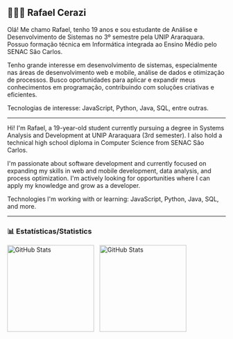 ## 👩🏻‍💻 Rafael Cerazi

Olá! Me chamo Rafael, tenho 19 anos e sou estudante de Análise e Desenvolvimento de Sistemas no 3º semestre pela UNIP Araraquara. Possuo formação técnica em Informática integrada ao Ensino Médio pelo SENAC São Carlos.

Tenho grande interesse em desenvolvimento de sistemas, especialmente nas áreas de desenvolvimento web e mobile, análise de dados e otimização de processos. Busco oportunidades para aplicar e expandir meus conhecimentos em programação, contribuindo com soluções criativas e eficientes.

Tecnologias de interesse: JavaScript, Python, Java, SQL, entre outras.
_____________________________________________________________________________________________________________________________
Hi! I'm Rafael, a 19-year-old student currently pursuing a degree in Systems Analysis and Development at UNIP Araraquara (3rd semester). I also hold a technical high school diploma in Computer Science from SENAC São Carlos.

I'm passionate about software development and currently focused on expanding my skills in web and mobile development, data analysis, and process optimization. I'm actively looking for opportunities where I can apply my knowledge and grow as a developer.

Technologies I'm working with or learning: JavaScript, Python, Java, SQL, and more.
_____________________________________________________________________________________________________________________________
### 📊 Estatísticas/Statistics
<p>
  <img 
    align="left" 
    alt="GitHub Stats" 
    height="200" 
    style="padding-right: 10px;" 
    src="https://github-readme-stats.vercel.app/api?username=RafaelCerazi&show_icons=true&theme=tokyonight&include_all_commits=true&locale=pt-br" 
  />

<img 
      align="left" 
      alt="GitHub Stats" 
      height="200" 
      src="https://github-readme-stats.vercel.app/api/top-langs/?username=RafaelCerazi&theme=tokyonight&layout=compact&custom_title=Technologies&langs_count=9" 
  />

</p>
